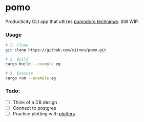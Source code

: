 # pomo

Producticity CLI app that utlizes [pomodoro technique](https://en.wikipedia.org/wiki/Pomodoro_Technique). Still WIP.

### Usage

```bash
# 1. Clone
git clone https://github.com/sjinno/pomo.git

# 2. Build
cargo build --example eg

# 3. Execute
cargo run --example eg
```

### Todo:

- [ ] Think of a DB design
- [ ] Connect to postgres
- [ ] Practice plotting with [plotters](https://github.com/38/plotters)
